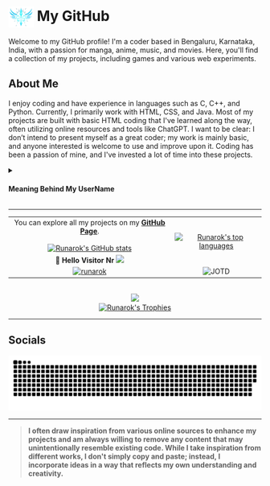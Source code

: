 # <img src="Logo.png" alt="Runarok Logo" width="50" style="vertical-align: middle;"> My GitHub

Welcome to my GitHub profile! I'm a coder based in Bengaluru, Karnataka, India, with a passion for manga, anime, music, and movies. Here, you'll find a collection of my projects, including games and various web experiments.

## About Me

I enjoy coding and have experience in languages such as C, C++, and Python. Currently, I primarily work with HTML, CSS, and Java. Most of my projects are built with basic HTML coding that I've learned along the way, often utilizing online resources and tools like ChatGPT. I want to be clear: I don’t intend to present myself as a great coder; my work is mainly basic, and anyone interested is welcome to use and improve upon it. Coding has been a passion of mine, and I've invested a lot of time into these projects.

<details>
  <summary><h4>Meaning Behind My UserName</h4></summary><br>
  
**"Runarok"** is a combination of two Norse elements:

- **Runar**: Derived from the word "rún" (meaning "rune" or "mystery" in Old Norse), often associated with ancient symbols used for divination, magic, and wisdom.
- **Rok**: A variation of the word "rök," meaning "fate" or "doom" in Old Norse, often referring to a significant, transformative event, like the end of the world (Ragnarök).

**"Runarok"** can be interpreted as:

- The **fate of runes** or the **mystery of fate**, combining ancient wisdom and the inevitability of destiny.
- A powerful, mystical force that brings about change or destruction, evoking images of an inevitable and profound event, like the cataclysmic events in Norse mythology (**Ragnarök**).

**"RunarokHrafn"** is used in some of my profiles, and it adds another element:

- **Hrafn**: Meaning "raven" in Old Norse, this bird is often associated with wisdom, knowledge, and prophecy in Norse mythology. Ravens were considered messengers, often linked to the gods, especially Odin, who had two ravens, Huginn (thought) and Muninn (memory).

Together, **"RunarokHrafn"** can be interpreted as:

- The **mystery of fate** combined with the **wisdom and prophecy of the raven**, suggesting a powerful force that knows and sees the course of destiny.
- A symbolic blend of ancient wisdom, fate, and the watchful eye of the raven, always observing the unfolding of events.
  
</details>

<!--
---
## GitHub Stats

<div align="center">
  <a href="https://github.com/runarok"><img height="180em" src="https://github-readme-stats.vercel.app/api/?username=runarok&show_icons=true&theme=dracula&background=00000000&include_all_commits=true&count_private=true&hide=prs&border_radius=10&hide_title=true"></a> &nbsp; &nbsp;
  <a href="https://github.com/runarok"><img height="180em" src="https://github-readme-stats.vercel.app/api/top-langs/?username=runarok&layout=compact&langs_count=6&theme=dracula&background=00000000&border_radius=10"></a>
  <a href="https://github.com/runarok"><img src="https://github-readme-streak-stats.herokuapp.com?user=runarok&theme=dracula&background=00000000&hide_border=true&date_format=M%20j%5B%2C%20Y%5D" alt="runarok" width="80%"/></a>
</div>
-->

---

<table>
  <tr>
    <td align="center">
      <a>
        You can explore all my projects on my <strong><a href="https://runarok.github.io/">GitHub Page</a></strong>.
        <br>
        <br>
      </a>
      <a href="https://github.com/Runarok/">
        <img src="https://github-readme-stats.vercel.app/api?username=Runarok&theme=dracula&count_private=true&hide=prs,issues&show_icons=true" alt="Runarok's GitHub stats">
      </a>
    </td>
    <td rowspan="2" align="center">
      <a href="https://github.com/Runarok/">
        <img src="https://github-readme-stats-one-bice.vercel.app/api/top-langs/?username=Runarok&langs_count=10&count_private=true&theme=dracula&role=OWNER,ORGANIZATION_MEMBER,COLLABORATOR" alt="Runarok's top languages">
      </a>
    </td>
  </tr>
  <tr>
    <td align="center">
      <strong>👋 Hello Visitor Nr</strong>
      <img src="https://profile-counter.glitch.me/Runarok/count.svg?" />
    </td>
  </tr>
  <tr>
    <td align="center">
      <a href="https://github.com/runarok">
        <img src="https://github-readme-streak-stats.herokuapp.com?user=runarok&theme=dracula&background=00000000&hide_border=true&date_format=M%20j%5B%2C%20Y%5D" alt="runarok" width="80%" />
      </a>
    </td>
    <td align="center">
      <img src="https://readme-jokes.vercel.app/api?theme=dracula" alt="JOTD" />
    </td>
  </tr>
</table>

<br/>

<div align="center">
  <img src="https://quotes-github-readme.vercel.app/api?type=horizontal&theme=dracula" />
</div>

<div align="center">
    <a href="https://github.com/Runarok/">
        <img src="https://github-profile-trophy.vercel.app/?username=Runarok&theme=dracula&no-frame=true&column=2&row=1&rank=SSS,SS,S,A,B,C&repo=created,commits" alt="Runarok's Trophies">
    </a>
</div>

---

## Socials



<picture>
  <source media="(prefers-color-scheme: dark)" srcset="https://raw.githubusercontent.com/Runarok/Runarok/Snake/github-snake-dark.svg" />
  <source media="(prefers-color-scheme: light)" srcset="https://raw.githubusercontent.com/Runarok/Runarok/Snake/github-snake.svg" />
  <img alt="github-snake" src="https://raw.githubusercontent.com/Runarok/Runarok/Snake/github-snake.svg" />
</picture>

---

> **I often draw inspiration from various online sources to enhance my projects and am always willing to remove any content that may unintentionally resemble existing code. While I take inspiration from different works, I don't simply copy and paste; instead, I incorporate ideas in a way that reflects my own understanding and creativity.**
